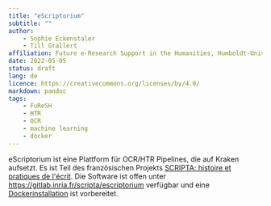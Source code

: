 ```yaml
---
title: "eScriptorium"
subtitle: ""
author:
    - Sophie Eckenstaler
    - Till Grallert
affiliation: Future e-Research Support in the Humanities, Humboldt-Universität zu Berlin
date: 2022-05-05
status: draft
lang: de
licence: https://creativecommons.org/licenses/by/4.0/
markdown: pandoc
tags:
    - FuReSH
    - HTR
    - OCR
    - machine learning
    - docker
---
```


eScriptorium ist eine Plattform für OCR/HTR Pipelines, die auf Kraken aufsetzt. Es ist Teil des französischen Projekts [SCRIPTA: histoire et pratiques de l'écrit](https://scripta.psl.eu/en/). Die Software ist offen unter <https://gitlab.inria.fr/scripta/escriptorium> verfügbar und eine [Dockerinstallation](https://gitlab.inria.fr/scripta/escriptorium/-/wikis/docker-install) ist vorbereitet.
